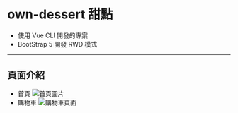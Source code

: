 <h1>own-dessert 甜點</h1>

* 使用 Vue CLI 開發的專案
* BootStrap 5 開發 RWD 模式

***

<h2>頁面介紹</h2>

* 首頁
![首頁圖片](https://upload.cc/i1/2022/05/29/YjST3k.png)
* 購物車
![購物車頁面](https://upload.cc/i1/2022/05/29/06NAQS.png)

